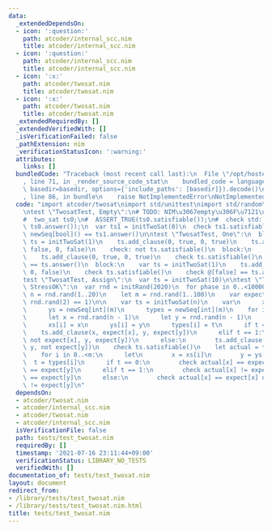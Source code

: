 ```yaml
---
data:
  _extendedDependsOn:
  - icon: ':question:'
    path: atcoder/internal_scc.nim
    title: atcoder/internal_scc.nim
  - icon: ':question:'
    path: atcoder/internal_scc.nim
    title: atcoder/internal_scc.nim
  - icon: ':x:'
    path: atcoder/twosat.nim
    title: atcoder/twosat.nim
  - icon: ':x:'
    path: atcoder/twosat.nim
    title: atcoder/twosat.nim
  _extendedRequiredBy: []
  _extendedVerifiedWith: []
  _isVerificationFailed: false
  _pathExtension: nim
  _verificationStatusIcon: ':warning:'
  attributes:
    links: []
  bundledCode: "Traceback (most recent call last):\n  File \"/opt/hostedtoolcache/Python/3.9.6/x64/lib/python3.9/site-packages/onlinejudge_verify/documentation/build.py\"\
    , line 71, in _render_source_code_stat\n    bundled_code = language.bundle(stat.path,\
    \ basedir=basedir, options={'include_paths': [basedir]}).decode()\n  File \"/opt/hostedtoolcache/Python/3.9.6/x64/lib/python3.9/site-packages/onlinejudge_verify/languages/nim.py\"\
    , line 86, in bundle\n    raise NotImplementedError\nNotImplementedError\n"
  code: "import atcoder/twosat\nimport std/unittest\nimport std/random\nimport std/sequtils\n\
    \ntest \"TwosatTest, Empty\":\n# TODO: NIM\u3067empty\u306F\u7121\u7406\uFF1F\n\
    #  two_sat ts0;\n#  ASSERT_TRUE(ts0.satisfiable());\n#  check std::vector<bool>({}),\
    \ ts0.answer());\n  var ts1 = initTwoSat(0)\n  check ts1.satisfiable()\n  check\
    \ newSeq[bool]() == ts1.answer()\n\ntest \"TwosatTest, One\":\n  block:\n    var\
    \ ts = initTwoSat(1)\n    ts.add_clause(0, true, 0, true)\n    ts.add_clause(0,\
    \ false, 0, false)\n    check: not ts.satisfiable()\n  block:\n    var ts = initTwoSat(1)\n\
    \    ts.add_clause(0, true, 0, true)\n    check ts.satisfiable()\n    check @[true]\
    \ == ts.answer()\n  block:\n    var ts = initTwoSat(1)\n    ts.add_clause(0, false,\
    \ 0, false)\n    check ts.satisfiable()\n    check @[false] == ts.answer()\n\n\
    test \"TwosatTest, Assign\":\n  var ts = initTwoSat(10)\n\ntest \"TwosatTest,\
    \ StressOK\":\n  var rnd = initRand(2020)\n  for phase in 0..<10000:\n    let\
    \ n = rnd.rand(1..20)\n    let m = rnd.rand(1..100)\n    var expect = newSeqWith(n,\
    \ rnd.rand(2) == 1)\n\n    var ts = initTwoSat(n)\n    var\n      xs = newSeq[int](m)\n\
    \      ys = newSeq[int](m)\n      types = newSeq[int](m)\n    for i in 0..<m:\n\
    \      let x = rnd.rand(n - 1)\n      let y = rnd.rand(n - 1)\n      let t = rnd.rand(2)\n\
    \      xs[i] = x\n      ys[i] = y\n      types[i] = t\n      if t == 0:\n    \
    \    ts.add_clause(x, expect[x], y, expect[y])\n      elif t == 1:\n        ts.add_clause(x,\
    \ not expect[x], y, expect[y])\n      else:\n        ts.add_clause(x, expect[x],\
    \ y, not expect[y])\n    check ts.satisfiable()\n    let actual = ts.answer()\n\
    \    for i in 0..<m:\n      let\n        x = xs[i]\n        y = ys[i]\n      \
    \  t = types[i]\n      if t == 0:\n        check actual[x] == expect[x] or actual[y]\
    \ == expect[y]\n      elif t == 1:\n        check actual[x] != expect[x] or actual[y]\
    \ == expect[y]\n      else:\n        check actual[x] == expect[x] or actual[y]\
    \ != expect[y]\n"
  dependsOn:
  - atcoder/twosat.nim
  - atcoder/internal_scc.nim
  - atcoder/twosat.nim
  - atcoder/internal_scc.nim
  isVerificationFile: false
  path: tests/test_twosat.nim
  requiredBy: []
  timestamp: '2021-07-16 23:11:44+09:00'
  verificationStatus: LIBRARY_NO_TESTS
  verifiedWith: []
documentation_of: tests/test_twosat.nim
layout: document
redirect_from:
- /library/tests/test_twosat.nim
- /library/tests/test_twosat.nim.html
title: tests/test_twosat.nim
---
```

